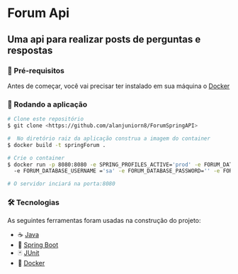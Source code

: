 # Forum Api

## Uma api para realizar posts de perguntas e respostas

### 🚧 Pré-requisitos

Antes de começar, você vai precisar ter instalado em sua máquina o [Docker](https://docs.docker.com/)

### 🎲 Rodando a aplicação

```bash
# Clone este repositório
$ git clone <https://github.com/alanjuniorn8/ForumSpringAPI>

#  No diretório raiz da aplicação construa a imagem do container
$ docker build -t springForum .

# Crie o container
$ docker run -p 8080:8080 -e SPRING_PROFILES_ACTIVE='prod' -e FORUM_DATABASE_DRIVER='org.h2.Driver' -e FORUM_DATABASE_URL='jdbc:h2:mem:alura-forum'
  -e FORUM_DATABASE_USERNAME ='sa' -e FORUM_DATABASE_PASSWORD='' -e FORUM_JWT_SECRET='your-secret' springForum

# O servidor inciará na porta:8080

```

### 🛠 Tecnologias

As seguintes ferramentas foram usadas na construção do projeto:
- :coffee: [Java](https://www.java.com/pt-BR/)
- :leaves: [Spring Boot](https://spring.io/projects/spring-boot)
- :black_joker: [JUnit](https://junit.org/junit4/)
- :whale: [Docker](https://docs.docker.com/)
